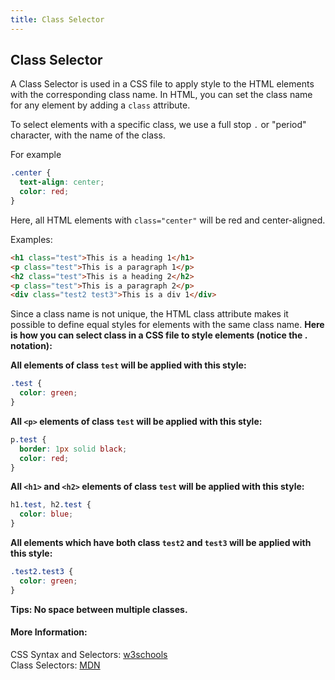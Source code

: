 ```yaml
---
title: Class Selector
---
```

## Class Selector
A Class Selector is used in a CSS file to apply style to the HTML elements with the corresponding class name. In HTML, you can set the class name for any element by adding a `class` attribute.

To select elements with a specific class, we use a full stop `.` or "period" character, with the name of the class.

For example
```css
.center {
  text-align: center;
  color: red;
}
```

Here, all HTML elements with `class="center"` will be red and center-aligned.

Examples:
```html
<h1 class="test">This is a heading 1</h1>
<p class="test">This is a paragraph 1</p>
<h2 class="test">This is a heading 2</h2>
<p class="test">This is a paragraph 2</p>
<div class="test2 test3">This is a div 1</div>
```
Since a class name is not unique, the HTML class attribute makes it possible to define equal styles for elements with the same class name. **Here is how you can select class in a CSS file to style elements (notice the . notation):**    

**All elements of class `test` will be applied with this style:**    
```css
.test {
  color: green;
}
```
**All `<p>` elements of class `test` will be applied with this style:**  
```css
p.test {
  border: 1px solid black;
  color: red;
}
```
**All `<h1>` and `<h2>` elements of class `test` will be applied with this style:**  
```css
h1.test, h2.test {
  color: blue;
}
```
**All elements which have both class `test2` and `test3` will be applied with this style:**
```css
.test2.test3 {
  color: green;
}
```
**Tips: No space between multiple classes.**
#### More Information:
CSS Syntax and Selectors: <a href='https://www.w3schools.com/css/css_syntax.asp' target='_blank' rel='nofollow'>w3schools</a><br>
Class Selectors: [MDN](https://developer.mozilla.org/en-US/docs/Web/CSS/Class_selectors)
